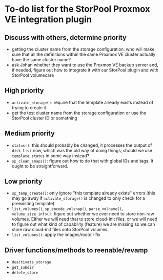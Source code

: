 <!--
SPDX-FileCopyrightText: StorPool <support@storpool.com>
SPDX-License-Identifier: BSD-2-Clause
-->

# To-do list for the StorPool Proxmox VE integration plugin

## Discuss with others, determine priority

- getting the cluster name from the storage configuration: who will make sure that
  all the definitions within the same Proxmox VE cluster actually have the same cluster name?
- ask Johan whether they want to use the Proxmox VE backup server and, if needed, figure out
  how to integrate it with our StorPool plugin and with StorPool volumecare

## High priority

- `activate_storage()`: require that the template already exists instead of trying to create it
- get the test cluster name from the storage configuration or use the StorPool
  cluster ID or something

## Medium priority

- `status()`: this should probably be changed, it processes the output of `disk list` now,
  which was the old way of doing things; should we use `template status` in some way instead?
- `sp_clean_snaps()`: figure out how to do that with global IDs and tags.
  It ought to be straightforward.

## Low priority

- `sp_temp_create()`: only ignore "this template already exists" errors
  (this may go away if `activate_storage()` is changed to only check for
  a preexisting template)
- `list_volumes()`, `sp_encode_volsnap()`, `parse_volname()`, `volume_size_info()`:
  figure out whether we ever need to store non-raw volumes.
  Either we will need that to store cloud-init files, or we will need to figure out
  what kind of capability (feature) we are missing so we can store raw cloud-init
  files onto StorPool volumes.
- `list_volumes()`: apply the images/rootdir fix

## Driver functions/methods to reenable/revamp

- `deactivate_storage`
- `get_subdir`
- `delete_store`
